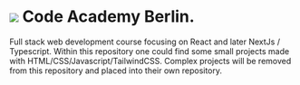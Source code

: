 # <img src="https://lms.codeacademyberlin.com/favicon.ico"> Code Academy Berlin. 
Full stack web development course focusing on React and later NextJs / Typescript.
Within this repository one could find some small projects made with HTML/CSS/Javascript/TailwindCSS. Complex projects will be removed from this repository 
and placed into their own repository.
